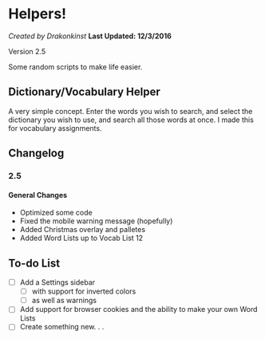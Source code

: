 # Helpers!
*Created by Drakonkinst*
**Last Updated: 12/3/2016**

Version 2.5

Some random scripts to make life easier.

## Dictionary/Vocabulary Helper
A very simple concept. Enter the words you wish to search, and select the dictionary you wish to use, and search all those words at once. I made this for vocabulary assignments.

## Changelog
### **2.5**
#### General Changes
- Optimized some code
- Fixed the mobile warning message (hopefully)
- Added Christmas overlay and palletes
- Added Word Lists up to Vocab List 12

## To-do List
- [ ] Add a Settings sidebar
  - [ ] with support for inverted colors
  - [ ] as well as warnings
- [ ] Add support for browser cookies and the ability to make your own Word Lists
- [ ] Create something new. . .
